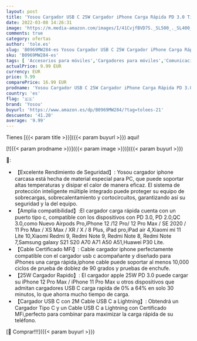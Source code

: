 ```yaml
---
layout: post
title: 'Yosou Cargador USB C 25W Cargador iPhone Carga Rápida PD 3.0 Tipo C y Cable 2M para Cargador Rapido para iPhone 13/13 Pro/13 Pro Max/13 Mini/12/12 Pro/12 Pro Max/12Mini/11/11 Pro MAX/SE 2020/X/iPad'
date: 2022-03-08 14:26:31
image: 'https://m.media-amazon.com/images/I/41CvjfBVD7S._SL500_._SL400_.jpg'
comments: true
category: ofertas
author: 'tole.es'
slug: 'B0969MW284-es Yosou Cargador USB C 25W Cargador iPhone Carga Rápida PD...'
sku: 'B0969MW284-es'
tags: [ 'Accesorios para móviles','Cargadores para móviles','Comunicación móvil y accesorios','Electrónica','iphone','yosou', ]
actualPrice: 9.99 EUR
currency: EUR
price: 9.99
comparePrice: 16.99 EUR
prodname: 'Yosou Cargador USB C 25W Cargador iPhone Carga Rápida PD 3.0 Tipo C y Cable 2M para Cargador Rapido para iPhone 13/13 Pro/13 Pro Max/13 Mini/12/12 Pro/12 Pro Max/12Mini/11/11 Pro MAX/SE 2020/X/iPad'
country: 'es'
flag: '🇪🇸'
brand: 'Yosou'
buyurl: 'https://www.amazon.es/dp/B0969MW284/?tag=tolees-21'
descuento: '41.20'
average: '9.99'
---
```


Tienes [{{< param title >}}]({{< param buyurl >}}) aqui!

[![{{< param prodname >}}]({{< param image >}})]({{< param buyurl >}})

🔎:

- 【Excelente Rendimiento de Seguridad】: Yosou cargador iphone carcasa está hecha de material especial para PC, que puede soportar altas temperaturas y disipar el calor de manera eficaz. El sistema de protección inteligente múltiple integrado puede proteger su equipo de sobrecargas, sobrecalentamiento y cortocircuitos, garantizando así su seguridad y la del equipo.
- 【Amplia compatibilidad】:El cargador carga rápida cuenta con un puerto tipo c, compatible con los dispositivos con PD 3.0, PD 2.0,QC 3.0,como Nuevo Airpods Pro,iPhone 12 /12 Pro/ 12 Pro Max / SE 2020 / 11 Pro Max / XS Max / XR / X / 8 Plus, iPad pro,iPad air 4,Xiaomi mi 11 Lite 10,Xiaomi Redmi 9, Redmi Note 9, Redmi Note 8, Redmi Note 7,Samsung galaxy S21 S20 A70 A71 A50 A51,Huawei P30 Lite.
- 【Cable Certificado MFi】: Cable cargador iphone perfectamente compatible con el cargador usb c acompañante y diseñado para iPhones una carga rápida,iphone cable puede soportar al menos 10,000 ciclos de prueba de doblez de 90 grados y pruebas de enchufe.
- 【25W Cargador Rapido】: El cargador apple 25W PD 3.0 puede cargar su iPhone 12 Pro Max / iPhone 11 Pro Max u otros dispositivos que admitan cargadores USB C carga rapida de 0% a 64% en solo 30 minutos, lo que ahorra mucho tiempo de carga.
- 【Cargador USB C con 2M Cable USB C a Lightning】: Obtendrá un Cargador Tipo C y un Cable USB C a Lightning con Certificado MFi,perfecto para combinar para maximizar la carga rápida de su teléfono.

[🛒 Comprar!!!]({{< param buyurl >}})

